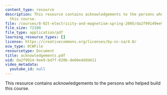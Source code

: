 ```yaml
---
content_type: resource
description: This resource contains acknowledgements to the persons who helped build
  this course.
file: /courses/8-02t-electricity-and-magnetism-spring-2005/da2f99149ee9bd7f020bde60e4ddd411_acknowledgements.pdf
file_size: 72100
file_type: application/pdf
learning_resource_types: []
license: https://creativecommons.org/licenses/by-nc-sa/4.0/
ocw_type: OCWFile
resourcetype: Document
title: acknowledgements.pdf
uid: da2f9914-9ee9-bd7f-020b-de60e4ddd411
video_metadata:
  youtube_id: null
---
```

This resource contains acknowledgements to the persons who helped build this course.